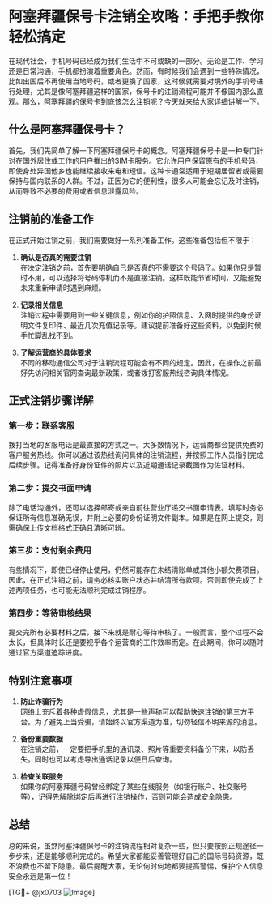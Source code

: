 # 阿塞拜疆保号卡注销全攻略：手把手教你轻松搞定

在现代社会，手机号码已经成为我们生活中不可或缺的一部分。无论是工作、学习还是日常沟通，手机都扮演着重要角色。然而，有时候我们会遇到一些特殊情况，比如出国后不再使用当地号码，或者更换了国家，这时候就需要对境外的手机号进行处理，尤其是像阿塞拜疆这样的国家，保号卡的注销流程可能并不像国内那么直观。那么，阿塞拜疆的保号卡到底该怎么注销呢？今天就来给大家详细讲解一下。

## 什么是阿塞拜疆保号卡？

首先，我们先简单了解一下阿塞拜疆保号卡的概念。阿塞拜疆保号卡是一种专门针对在国外居住或工作的用户推出的SIM卡服务。它允许用户保留原有的手机号码，即使身处异国他乡也能继续接收来电和短信。这种卡通常适用于短期居留者或需要保持与国内联系的人群。不过，正因为它的便利性，很多人可能会忘记及时注销，从而导致不必要的费用或者信息泄露风险。

## 注销前的准备工作

在正式开始注销之前，我们需要做好一系列准备工作。这些准备包括但不限于：

1. **确认是否真的需要注销**  
   在决定注销之前，首先要明确自己是否真的不需要这个号码了。如果你只是暂时不用，可以选择将号码停机而不是直接注销。这样既能节省时间，又能避免未来重新申请时遇到麻烦。

2. **记录相关信息**  
   注销过程中需要用到一些关键信息，例如你的护照信息、入网时提供的身份证明文件复印件、最近几次充值记录等。建议提前准备好这些资料，以免到时候手忙脚乱找不到。

3. **了解运营商的具体要求**  
   不同的移动通信公司对于注销流程可能会有不同的规定。因此，在操作之前最好先访问相关官网查询最新政策，或者拨打客服热线咨询具体情况。

## 正式注销步骤详解

### 第一步：联系客服
拨打当地的客服电话是最直接的方式之一。大多数情况下，运营商都会提供免费的客户服务热线。你可以通过该热线询问具体的注销流程，并按照工作人员指引完成后续步骤。记得准备好身份证件的照片以及近期通话记录截图作为佐证材料。

### 第二步：提交书面申请
除了电话沟通外，还可以选择邮寄或亲自前往营业厅递交书面申请表。填写时务必保证所有信息准确无误，并附上必要的身份证明文件副本。如果是在网上提交，则需确保上传文档格式正确且清晰可辨。

### 第三步：支付剩余费用
有些情况下，即使已经停止使用，仍然可能存在未结清账单或其他小额欠费项目。因此，在正式注销之前，请务必核实账户状态并结清所有款项。否则即使完成了上述两项任务，也可能无法顺利完成注销程序。

### 第四步：等待审核结果
提交完所有必要材料之后，接下来就是耐心等待审核了。一般而言，整个过程不会太长，但具体时长还是要视乎各个运营商的工作效率而定。在此期间，你可以随时通过官方渠道追踪进度。

## 特别注意事项

1. **防止诈骗行为**  
   网络上充斥着各种虚假信息，尤其是一些声称可以帮助快速注销的第三方平台。为了避免上当受骗，请始终以官方渠道为准，切勿轻信不明来源的消息。

2. **备份重要数据**  
   在注销之前，一定要把手机里的通讯录、照片等重要资料备份下来，以防丢失。同时也可以考虑导出通话记录以便日后查询。

3. **检查关联服务**  
   如果你的阿塞拜疆号码曾经绑定了某些在线服务（如银行账户、社交账号等），记得先解除绑定后再进行注销操作，否则可能会造成安全隐患。

## 总结

总的来说，虽然阿塞拜疆保号卡的注销流程相对复杂一些，但只要按照正规途径一步步来，还是能够顺利完成的。希望大家都能妥善管理好自己的国际号码资源，既不浪费也不留下隐患。最后提醒大家，无论何时何地都要提高警惕，保护个人信息安全永远是第一位！

[TG💪+ @jx0703 ![Image](https://github.com/user-attachments/assets/dbca1d08-cadb-493c-b0ec-ad6f7a83f270)]